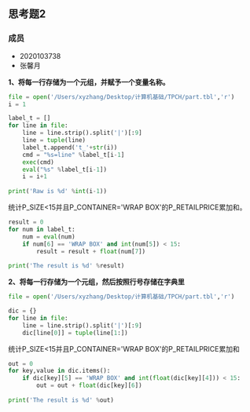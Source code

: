 ## 思考题2
### 成员
- 2020103738
- 张馨月


**1、将每一行存储为一个元组，并赋予一个变量名称。**
```python
file = open('/Users/xyzhang/Desktop/计算机基础/TPCH/part.tbl','r')
i = 1

label_t = []
for line in file:
    line = line.strip().split('|')[:9]
    line = tuple(line)
    label_t.append('t_'+str(i))
    cmd = "%s=line" %label_t[i-1]
    exec(cmd)
    eval("%s" %label_t[i-1])
    i = i+1
    
print('Raw is %d' %int(i-1))
```

统计P_SIZE<15并且P_CONTAINER='WRAP BOX'的P_RETAILPRICE累加和。
```python
result = 0
for num in label_t:
    num = eval(num)
    if num[6] == 'WRAP BOX' and int(num[5]) < 15:
        result = result + float(num[7])
        
print('The result is %d' %result)
```


**2、将每一行存储为一个元组，然后按照行号存储在字典里**
```python
file = open('/Users/xyzhang/Desktop/计算机基础/TPCH/part.tbl','r')

dic = {}
for line in file:
    line = line.strip().split('|')[:9]
    dic[line[0]] = tuple(line[1:])
```
    
统计P_SIZE<15并且P_CONTAINER='WRAP BOX'的P_RETAILPRICE累加和
```python
out = 0
for key,value in dic.items():
    if dic[key][5] == 'WRAP BOX' and int(float(dic[key][4])) < 15:
        out = out + float(dic[key][6])
        
print('The result is %d' %out)
```
